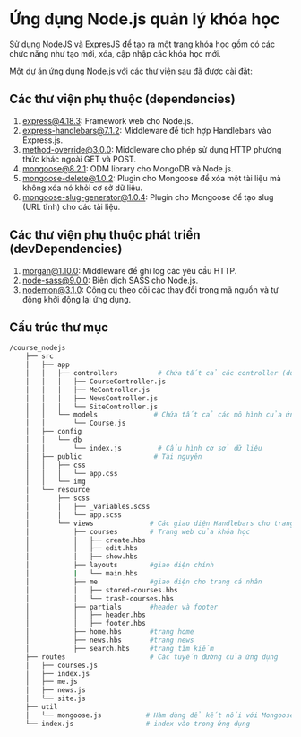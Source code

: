 # Ứng dụng Node.js quản lý khóa học

Sử dụng NodeJS và ExpresJS để tạo ra một trang khóa học gồm có các chức năng như tạo mới, xóa, cập nhập các khóa học mới.

Một dự án ứng dụng Node.js với các thư viện sau đã được cài đặt:

## Các thư viện phụ thuộc (dependencies)

1. [express@4.18.3](https://github.com/expressjs/express): Framework web cho Node.js.
2. [express-handlebars@7.1.2](https://github.com/ericf/express-handlebars): Middleware để tích hợp Handlebars vào Express.js.
3. [method-override@3.0.0](https://github.com/expressjs/method-override): Middleware cho phép sử dụng HTTP phương thức khác ngoài GET và POST.
4. [mongoose@8.2.1](https://github.com/Automattic/mongoose): ODM library cho MongoDB và Node.js.
5. [mongoose-delete@1.0.2](https://github.com/dsanseviero/mongoose-delete): Plugin cho Mongoose để xóa một tài liệu mà không xóa nó khỏi cơ sở dữ liệu.
6. [mongoose-slug-generator@1.0.4](https://github.com/johanhagalund/mongoose-slug-generator): Plugin cho Mongoose để tạo slug (URL tĩnh) cho các tài liệu.

## Các thư viện phụ thuộc phát triển (devDependencies)

1. [morgan@1.10.0](https://github.com/expressjs/morgan): Middleware để ghi log các yêu cầu HTTP.
2. [node-sass@9.0.0](https://github.com/sass/node-sass): Biên dịch SASS cho Node.js.
3. [nodemon@3.1.0](https://github.com/remy/nodemon): Công cụ theo dõi các thay đổi trong mã nguồn và tự động khởi động lại ứng dụng.


## Cấu trúc thư mục

```bash
/course_nodejs
    ├── src
    │   ├── app
    │   │   ├── controllers          # Chứa tất cả các controller (dùng để điều hướng trang)
    │   │   │   ├── CourseController.js
    │   │   │   ├── MeController.js
    │   │   │   ├── NewsController.js
    │   │   │   └── SiteController.js
    │   │   └── models              # Chứa tất cả các mô hình của ứng dụng (sử dụng Mongodb)
    │   │       └── Course.js
    │   ├── config
    │   │   └── db
    │   │       └── index.js         # Cấu hình cơ sở dữ liệu
    │   ├── public                  # Tài nguyên
    │   │   ├── css
    │   │   │   └── app.css
    │   │   └── img
    │   └── resource
    │       ├── scss
    │       │   ├── _variables.scss
    │       │   └── app.scss
    │       └── views              # Các giao diện Handlebars cho trang web
    │           ├── courses        # Trang web của khóa học
    │           │   ├── create.hbs
    │           │   ├── edit.hbs
    │           │   ├── show.hbs
    │           ├── layouts        #giao diện chính
    │           |   └── main.hbs
    │           ├── me             #giao diện cho trang cá nhân
    │           │   ├── stored-courses.hbs
    │           │   └── trash-courses.hbs
    │           ├── partials       #header và footer
    │           │   ├── header.hbs
    │           │   ├── footer.hbs
    │           ├── home.hbs       #trang home
    │           ├── news.hbs       #trang news
    │           ├── search.hbs     #trang tìm kiếm
    ├── routes                     # Các tuyến đường của ứng dụng
    │   ├── courses.js
    │   ├── index.js
    │   ├── me.js
    │   ├── news.js
    │   └── site.js
    ├── util
    │   └── mongoose.js           # Hàm dùng để kết nối với Mongoose
    └── index.js                  # index vào trong ứng dụng
